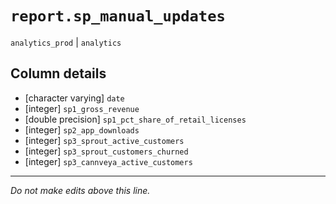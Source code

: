 # `report.sp_manual_updates`
`analytics_prod` | `analytics`

## Column details
* [character varying] `date`
* [integer]   `sp1_gross_revenue`
* [double precision] `sp1_pct_share_of_retail_licenses`
* [integer]   `sp2_app_downloads`
* [integer]   `sp3_sprout_active_customers`
* [integer]   `sp3_sprout_customers_churned`
* [integer]   `sp3_cannveya_active_customers`

-------------------------------------------------------------------------------
*Do not make edits above this line.*
